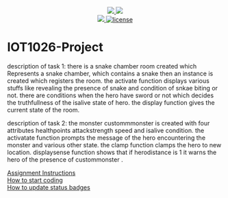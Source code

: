 <p align="center">
	<a href="https://github.com/diljitehg/IOT1026-Project/actions/workflows/ci.yml">
    <img src="https://github.com/diljitehg/IOT1026-Project/actions/workflows/ci.yml/badge.svg"/>
    </a>
	<a href="https://github.com/diljitehg/IOT1026-Project/actions/workflows/formatting.yml">
    <img src="https://github.com/diljitehg/IOT1026-Project/actions/workflows/formatting.yml/badge.svg"/>
	<br/>
    <a href="https://codecov.io/gh/diljitehg/IOT1026-Project" > 
    <img src="https://codecov.io/gh/diljitehg/IOT1026-Project/branch/main/graph/badge.svg?token=JS0857X5JD"/> 
	<img title="MIT License" alt="license" src="https://img.shields.io/badge/license-MIT-informational?style=flat-square">	
    </a>
</p>

# IOT1026-Project
description of task 1:
there is a snake chamber room created which Represents a snake chamber, which contains a snake
then an instance is created which registers the room. the activate function displays various stuffs like 
revealing the presence of snake and condition of snkae biting or not. there are conditions when the hero have sword or not which decides the truthfullness of the isalive state of hero.  the display function gives the current state of the room.
        
description of task 2:
the monster custommmonster is created with four attributes healthpoints attackstrength speed and isalive condition. the activatate function prompts the message of the hero encountering the monster and various other state. the clamp function clamps the hero to new location. displaysense function shows that if herodistance is 1 it warns the hero of the presence of custommonster .
        
[Assignment Instructions](docs/instructions.md)  
[How to start coding](docs/how-to-use.md)  
[How to update status badges](docs/how-to-update-badges.md)
